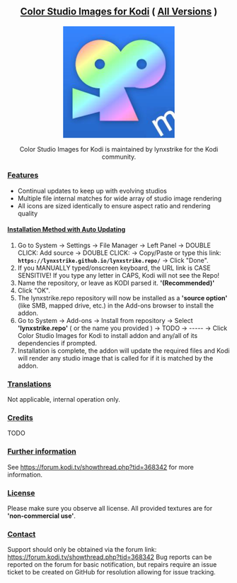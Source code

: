 ## <p align="center"> <ins>Color Studio Images for Kodi</ins> ( <ins> All Versions</ins> )</p>

<!--  ![Color Studio Images Logo](https://github.com/lynxstrike/lynxstrike.repo/blob/master/repo/repository.lynxstrike/icon.png) -->

<p align="center" width="100%">
    <img width="50%" src="https://github.com/lynxstrike/lynxstrike.repo/blob/master/repo/repository.lynxstrike/icon.png">
</p>

<p align="center">Color Studio Images for Kodi is maintained by lynxstrike for the Kodi community.</p>

### <ins>Features</ins>

* Continual updates to keep up with evolving studios
* Multiple file internal matches for wide array of studio image rendering
* All icons are sized identically to ensure aspect ratio and rendering quality

#### <ins>Installation Method with Auto Updating</ins>

1. Go to System -> Settings -> File Manager -> Left Panel -> DOUBLE CLICK: Add source -> DOUBLE CLICK: <None> -> Copy/Paste or type this link: **`https://lynxstrike.github.io/lynxstrike.repo/`** -> Click "Done".
2. If you MANUALLY typed/onscreen keyboard, the URL link is CASE SENSITIVE! If you type any letter in CAPS, Kodi will not see the Repo!    
3. Name the repository, or leave as KODI parsed it. **'(Recommended)'**
4. Click "OK".
3. The lynxstrike.repo repository will now be installed as a **'source option'** (like SMB, mapped drive, etc.) in the Add-ons browser to install the addon.
4. Go to System -> Add-ons -> Install from repository -> Select **'lynxstrike.repo'** ( or the name you provided ) -> TODO -> ----- -> Click Color Studio Images for Kodi to install addon and any/all of its dependencies if prompted.
5. Installation is complete, the addon will update the required files and Kodi will render any studio image that is called for if it is matched by the addon.

### <ins>Translations</ins>
Not applicable, internal operation only.

### <ins>Credits</ins>
TODO

### <ins>Further information</ins>
See https://forum.kodi.tv/showthread.php?tid=368342 for more information.

### <ins>License</ins>
Please make sure you observe all license. All provided textures are for **'non-commercial use'**.

### <ins>Contact</ins>
Support should only be obtained via the forum link: https://forum.kodi.tv/showthread.php?tid=368342 
Bug reports can be reported on the forum for basic notification, but repairs require an issue ticket to be created on GitHub for resolution allowing for issue tracking.
